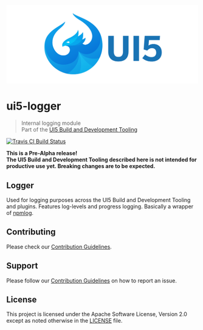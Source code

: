 ![UI5 logo](https://github.com/SAP/ui5-tooling/blob/master/docs/images/UI5_logo_wide.png)

# ui5-logger
> Internal logging module  
> Part of the [UI5 Build and Development Tooling](https://github.com/SAP/ui5-tooling)
 
[![Travis CI Build Status](https://travis-ci.org/SAP/ui5-logger.svg?branch=master)](https://travis-ci.org/SAP/ui5-logger)

**This is a Pre-Alpha release!**  
**The UI5 Build and Development Tooling described here is not intended for productive use yet. Breaking changes are to be expected.**

## Logger
Used for logging purposes across the UI5 Build and Development Tooling and plugins. Features log-levels and progress logging. Basically a wrapper of [npmlog](https://github.com/npm/npmlog).

## Contributing
Please check our [Contribution Guidelines](https://github.com/SAP/ui5-tooling/blob/master/CONTRIBUTING.md).

## Support
Please follow our [Contribution Guidelines](https://github.com/SAP/ui5-tooling/blob/master/CONTRIBUTING.md#report-an-issue) on how to report an issue.

## License
This project is licensed under the Apache Software License, Version 2.0 except as noted otherwise in the [LICENSE](/LICENSE.txt) file.
